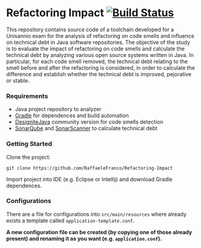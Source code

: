 # Refactoring Impact [![Build Status](https://github.com/muesli/markscribe/workflows/build/badge.svg)](https://github.com/RaffaeleFranco/Refactoring-Impact/actions)
This repository contains source code of a toolchain developed for a Unisannio exam for the analysis of refactoring on code smells and influence on technical debt in Java software repositories.
The objective of the study is to evaluate the impact of refactoring on code smells and calculate the technical debt by analyzing various open source systems written in Java.
In particular, for each code smell removed, the technical debt relating to the smell before and after the refactoring is considered, in order to calculate the difference and establish whether the technical debt is improved, pejorative or stable.
### Requirements
<ul>
<li>Java project repository to analyzer</li>
<li><a href="https://github.com/gradle/gradle">Gradle</a> for dependences and build automation</li>
<li><a href="https://github.com/tushartushar/DesigniteJava">DesigniteJava</a> community version for code smells detection</li>
<li><a href="https://github.com/SonarSource/sonarqubeSonarQube">SonarQube</a> and <a href="https://github.com/SonarSource/sonar-scanner-cli">SonarScanner</a> to calculate technical debt</li>
</ul>

### Getting Started
Clone the project:
```
git clone https://github.com/RaffaeleFranco/Refactoring-Impact
```
Import project into IDE (e.g. Eclipse or Intellij) and download Gradle dependences.

### Configurations
There are a file for configurations into `src/main/resources` where already exists a template called `application-template.conf`.

__A new configuration file can be created (by copying one of those already present)
 and renaming it as you want (e.g. `application.conf`).__
 
